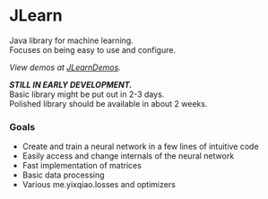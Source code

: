 # JLearn
Java library for machine learning.  
Focuses on being easy to use and configure.

*View demos at [JLearnDemos](https://github.com/yixqiao/JLearnDemos).*

***STILL IN EARLY DEVELOPMENT.***  
Basic library might be put out in 2-3 days.  
Polished library should be available in about 2 weeks.

### Goals
- Create and train a neural network in a few lines of intuitive code
- Easily access and change internals of the neural network
- Fast implementation of matrices
- Basic data processing
- Various me.yixqiao.losses and optimizers

